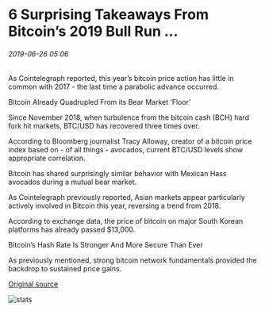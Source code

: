 # 6 Surprising Takeaways From Bitcoin’s 2019 Bull Run ...

###### 2019-06-26 05:06

As Cointelegraph reported, this year’s bitcoin price action has little in common with 2017 - the last time a parabolic advance occurred.

Bitcoin Already Quadrupled From its Bear Market ‘Floor’

Since November 2018, when turbulence from the bitcoin cash (BCH) hard fork hit markets, BTC/USD has recovered three times over.

According to Bloomberg journalist Tracy Alloway, creator of a bitcoin price index based on - of all things - avocados, current BTC/USD levels show appropriate correlation.

Bitcoin has shared surprisingly similar behavior with Mexican Hass avocados during a mutual bear market.

As Cointelegraph previously reported, Asian markets appear particularly actively involved in Bitcoin this year, reversing a trend from 2018.

According to exchange data, the price of bitcoin on major South Korean platforms has already passed $13,000.

Bitcoin’s Hash Rate Is Stronger And More Secure Than Ever

As previously mentioned, strong bitcoin network fundamentals provided the backdrop to sustained price gains.

[Original source](https://cointelegraph.com/news/6-surprising-takeaways-from-bitcoins-2019-bull-run)

![stats](https://c.statcounter.com/11760860/0/a89fa40b/1/ "stats")